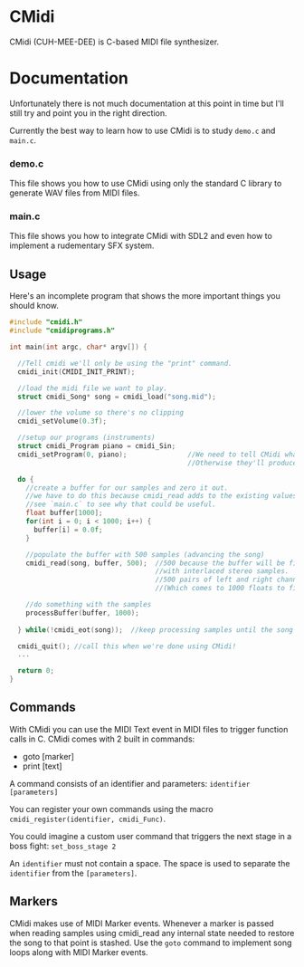 # CMidi

CMidi (CUH-MEE-DEE) is C-based MIDI file synthesizer.

# Documentation

Unfortunately there is not much documentation at this point in time but I'll still try and point you in the right direction.

Currently the best way to learn how to use CMidi is to study `demo.c` and `main.c`.

### demo.c

This file shows you how to use CMidi using only the standard C library to generate WAV files from MIDI files.

### main.c

This file shows you how to integrate CMidi with SDL2 and even how to implement a rudementary SFX system.

## Usage

Here's an incomplete program that shows the more important things you should know.

```C
#include "cmidi.h"
#include "cmidiprograms.h"

int main(int argc, char* argv[]) {

  //Tell cmidi we'll only be using the "print" command.
  cmidi_init(CMIDI_INIT_PRINT); 

  //load the midi file we want to play.
  struct cmidi_Song* song = cmidi_load("song.mid");

  //lower the volume so there's no clipping
  cmidi_setVolume(0.3f);

  //setup our programs (instruments)
  struct cmidi_Program piano = cmidi_Sin;
  cmidi_setProgram(0, piano);               //We need to tell CMidi what our programs 'sound' like
                                            //Otherwise they'll produce silence.

  do {
    //create a buffer for our samples and zero it out.
    //we have to do this because cmidi_read adds to the existing values stored in the buffer.
    //see `main.c` to see why that could be useful.
    float buffer[1000];
    for(int i = 0; i < 1000; i++) {
      buffer[i] = 0.0f;
    }

    //populate the buffer with 500 samples (advancing the song)
    cmidi_read(song, buffer, 500);  //500 because the buffer will be filled
                                    //with interlaced stereo samples.
                                    //500 pairs of left and right channels samples.
                                    //(Which comes to 1000 floats to fill the buffer)

    //do something with the samples
    processBuffer(buffer, 1000);
    
  } while(!cmidi_eot(song));  //keep processing samples until the song's done!

  cmidi_quit(); //call this when we're done using CMidi!
  ...

  return 0;
}

```

## Commands

With CMidi you can use the MIDI Text event in MIDI files to trigger function calls in C. CMidi comes with 2 built in commands:

- goto [marker]
- print [text]

A command consists of an identifier and parameters: `identifier [parameters]`

You can register your own commands using the macro `cmidi_register(identifier, cmidi_Func)`.

You could imagine a custom user command that triggers the next stage in a boss fight: `set_boss_stage 2`

An `identifier` must not contain a space. The space is used to separate the `identifier` from the `[parameters]`.

## Markers

CMidi makes use of MIDI Marker events. Whenever a marker is passed when reading samples using cmidi_read any internal state needed to restore the song to that point is stashed. Use the `goto` command to implement song loops along with MIDI Marker events.